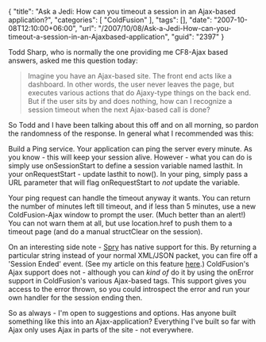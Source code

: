 {
	"title": "Ask a Jedi: How can you timeout a session in an Ajax-based application?",
	"categories": [
		"ColdFusion"
	],
	"tags": [],
	"date": "2007-10-08T12:10:00+06:00",
	"url": "/2007/10/08/Ask-a-Jedi-How-can-you-timeout-a-session-in-an-Ajaxbased-application",
	"guid": "2397"
}

Todd Sharp, who is normally the one providing me CF8-Ajax based answers, asked me this question today:

<blockquote>
Imagine you have an Ajax-based site. The front end acts like a dashboard. In other words, the user never leaves the page, but executes various actions that do Ajaxy-type things on the back end. But if the user sits by and does nothing, how can I recognize a session timeout when the next Ajax-based call is done?
</blockquote>

So Todd and I have been talking about this off and on all morning, so pardon the randomness of the response. In general what I recommended was this:

Build a Ping service. Your application can ping the server every minute. As you know - this will keep your session alive. However - what you can do is simply use onSessionStart to define a session variable named lasthit. In your onRequestStart - update lasthit to now(). In your ping, simply pass a URL parameter that will flag onRequestStart to <i>not</i> update the variable. 

Your ping request can handle the timeout anyway it wants. You can return the number of minutes left till timeout, and if less than 5 minutes, use a new ColdFusion-Ajax window to prompt the user. (Much better than an alert!) You can not warn them at all, but use location.href to push them to a timeout page (and do a manual structClear on the session). 

On an interesting side note - <a href="http://labs.adobe.com/technologies/spry/">Spry</a> has native support for this. By returning a particular string instead of your normal XML/JSON packet, you can fire off a 'Session Ended' event. (See my article on this feature <a href="http://www.raymondcamden.com/index.cfm/2007/3/20/Spry-15s-new-Session-Expired-Support">here</a>.)
ColdFusion's Ajax support does not - although you can <i>kind of</i> do it by using the onError support in ColdFusion's various Ajax-based tags. This support gives you access to the error thrown, so you could introspect the error and run your own handler for the session ending then.

So as always - I'm open to suggestions and options. Has anyone built something like this into an Ajax-application? Everything I've built so far with Ajax only uses Ajax in parts of the site - not everywhere.